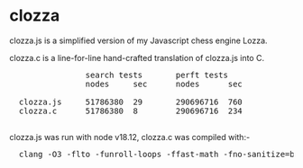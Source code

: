 # clozza

clozza.js is a simplified version of my Javascript chess engine Lozza.

clozza.c is a line-for-line hand-crafted translation of clozza.js into C.  

<pre>
                search tests       perft tests
                nodes     sec      nodes      sec

  clozza.js     51786380  29       290696716  760
  clozza.c      51786380  8        290696716  234
 
</pre>

clozza.js was run with node v18.12, clozza.c was compiled with:-

<pre>
  clang -O3 -flto -funroll-loops -ffast-math -fno-sanitize=bounds -g0 -o clozza clozza.c
</pre>

